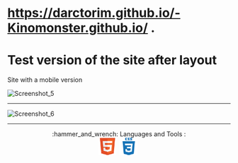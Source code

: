#  https://darctorim.github.io/-Kinomonster.github.io/ .
<h1>Test version of the site after layout</h1>
<p>Site with a mobile version</p>

![Screenshot_5](https://user-images.githubusercontent.com/124584927/220344415-1466a4ba-0cd5-4d08-b005-7fba94093ec1.png)

---

![Screenshot_6](https://user-images.githubusercontent.com/124584927/220344425-4a432d44-2956-4a96-9d32-8f39b04d694b.png)

---

<div align="center">
:hammer_and_wrench: Languages and Tools :
  
<div>
  <img src="https://github.com/devicons/devicon/blob/master/icons/html5/html5-original.svg" title="HTML5" alt="HTML" width="40" height="40"/>&nbsp;
  <img src="https://github.com/devicons/devicon/blob/master/icons/css3/css3-plain-wordmark.svg"  title="CSS3" alt="CSS" width="40" height="40"/>&nbsp;
</div>  
